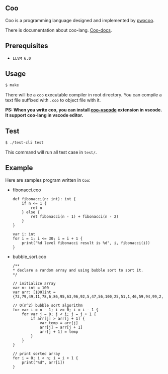 ## Coo

Coo is a programming language designed and implemented by [pwxcoo](https://github.com/pwxcoo).

There is documentation about coo-lang. [Coo-docs](https://coo-docs.readthedocs.io/en/latest/).

## Prerequisites

- `LLVM 6.0`

## Usage

```sh
$ make
```

There will be a `coo` executable compiler in root directory. You can compile a text file suffixed with `.coo` to object file with it.

**PS: When you write coo, you can install [coo-vscode](https://marketplace.visualstudio.com/items?itemName=pwxcoo.coo-vscode) extension in vscode. It support coo-lang in vscode editor.**

## Test

```sh
$ ./test-cli test
```

This command will run all test case in `test/`.

## Example

Here are samples program written in `Coo`:

- fibonacci.coo
    ```coo
    def fibonacci(n: int): int {
        if n <= 1 {
            ret n
        } else {
            ret fibonacci(n - 1) + fibonacci(n - 2)
        }
    }

    var i: int
    for i = 1; i <= 30; i = i + 1 {
        print("%d level fibonacci result is %d", i, fibonacci(i))
    }
    ```

- bubble_sort.coo
    ```coo
    /**
    * declare a random array and using bubble sort to sort it.
    */

    // initialize array
    var n: int = 100
    var arr: [100]int = {73,79,49,11,78,6,86,95,63,96,92,5,47,56,100,25,51,1,46,59,94,99,2,67,58,97,21,80,98,74,84,29,90,31,68,43,18,23,37,69,30,24,88,48,44,34,42,17,62,91,36,28,66,26,83,61,53,89,33,15,38,71,12,9,64,85,7,35,50,70,41,19,52,45,81,4,13,76,14,60,40,16,27,39,72,10,32,54,20,82,57,3,77,55,87,65,8,93,22,75}

    // O(n^2) bubble sort algorithm
    for var i = n - 1; i >= 0; i = i - 1 {
        for var j = 0; j < i; j = j + 1 {
            if arr[j] > arr[j + 1] {
                var temp = arr[j]
                arr[j] = arr[j + 1]
                arr[j + 1] = temp
            }
        }
    }

    // print sorted array
    for i = 0; i < n; i = i + 1 {
        print("%d", arr[i])
    }
    ```



